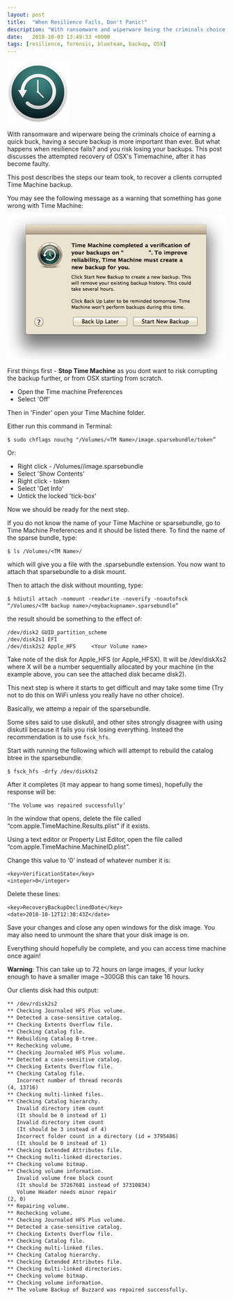 ```yaml
---
layout: post
title:  "When Resilience Fails, Don't Panic!"
description: "With ransomware and wiperware being the criminals choice of earning a quick buck, having a secure backup is more important than ever. But what happens when resilience fails? and you risk losing your backups. This post discusses the attempted recovery of OSX's Timemachine, after it has become faulty."
date:   2018-10-03 13:49:33 +0000
tags: [resilience, forensic, blueteam, backup, OSX]
---
```

![TimeMachine](/assets/TimeMachine.png)

With ransomware and wiperware being the criminals choice of earning a quick buck, having a secure backup is more important than ever. But what happens when resilience fails? and you risk losing your backups. This post discusses the attempted recovery of OSX's Timemachine, after it has become faulty.

This post describes the steps our team took, to recover a clients corrupted Time Machine backup.

You may see the following message as a warning that something has gone wrong with Time Machine:

![TimeMachine Error](/assets/Timemachine_error.png)

First things first - **Stop Time Machine** as you dont want to risk corrupting the backup further, or from OSX starting from scratch.
 * Open the Time machine Preferences
 * Select 'Off'

Then in 'Finder' open your Time Machine folder.

Either run this command in Terminal:
```
$ sudo chflags nouchg "/Volumes/<TM Name>/image.sparsebundle/token”
```

Or:
 * Right click - /Volumes/<TM Name>/image.sparsebundle
 * Select 'Show Contents'
 * Right click - token
 * Select 'Get Info'
 * Untick the locked 'tick-box'

Now we should be ready for the next step.

If you do not know the name of your Time Machine or sparsebundle, go to Time Machine Preferences and it should be listed there. To find the name of the sparse bundle, type:
```
$ ls /Volumes/<TM Name>/
```
which will give you a file with the .sparsebundle extension. You now want to attach that sparsebundle to a disk mount.

Then to attach the disk without mounting, type:
```
$ hdiutil attach -nomount -readwrite -noverify -noautofsck “/Volumes/<TM backup name>/<mybackupname>.sparsebundle”
```
the result should be something to the effect of:
```
/dev/disk2 GUID_partition_scheme
/dev/disk2s1 EFI
/dev/disk2s2 Apple_HFS     <Your Volume name>
```
Take note of the disk for Apple_HFS (or Apple_HFSX). It will be /dev/diskXs2 where X will be a number sequentially allocated by your machine (in the example above, you can see the attached disk became disk2).

This next step is where it starts to get difficult and may take some time (Try not to do this on WiFi unless you really have no other choice).

Basically, we attemp a repair of the sparsebundle.

Some sites said to use diskutil, and other sites strongly disagree with using diskutil because it fails you risk losing everything. Instead the recommendation is to use <code>fsck_hfs</code>.

Start with running the following which will attempt to rebuild the catalog btree in the sparsebundle.
```
$ fsck_hfs -drfy /dev/diskXs2
```
After it completes (it may appear to hang some times), hopefully the response will be:
```
‘The Volume was repaired successfully’
```

In the window that opens, delete the file called “com.apple.TimeMachine.Results.plist” if it exists. 

Using a text editor or Property List Editor, open the file called “com.apple.TimeMachine.MachineID.plist”.

Change this value to ‘0’ instead of whatever number it is:
```
<key>VerificationState</key>
<integer>0</integer>
```
Delete these lines:
```
<key>RecoveryBackupDeclinedDate</key>
<date>2018-10-12T12:38:43Z</date>
```
Save your changes and close any open windows for the disk image. You may also need to unmount the share that your disk image is on.

Everything should hopefully be complete, and you can access time machine once again!

**Warning**: This can take up to 72 hours on large images, if your lucky enough to have a smaller image ~300GB this can take 16 hours.

Our clients disk had this output:
```
** /dev/rdisk2s2
** Checking Journaled HFS Plus volume.
** Detected a case-sensitive catalog.
** Checking Extents Overflow file.
** Checking Catalog file.
** Rebuilding Catalog B-tree.
** Rechecking volume.
** Checking Journaled HFS Plus volume.
** Detected a case-sensitive catalog.
** Checking Extents Overflow file.
** Checking Catalog file.
   Incorrect number of thread records
(4, 13716)
** Checking multi-linked files.
** Checking Catalog hierarchy.
   Invalid directory item count
   (It should be 0 instead of 1)
   Invalid directory item count
   (It should be 3 instead of 4)
   Incorrect folder count in a directory (id = 3795486)
   (It should be 0 instead of 1)
** Checking Extended Attributes file.
** Checking multi-linked directories.
** Checking volume bitmap.
** Checking volume information.
   Invalid volume free block count
   (It should be 37267681 instead of 37310834)
   Volume Header needs minor repair
(2, 0)
** Repairing volume.
** Rechecking volume.
** Checking Journaled HFS Plus volume.
** Detected a case-sensitive catalog.
** Checking Extents Overflow file.
** Checking Catalog file.
** Checking multi-linked files.
** Checking Catalog hierarchy.
** Checking Extended Attributes file.
** Checking multi-linked directories.
** Checking volume bitmap.
** Checking volume information.
** The volume Backup of Buzzard was repaired successfully.
```

